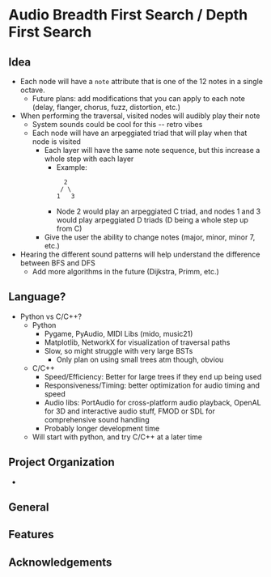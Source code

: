 # Audio Breadth First Search / Depth First Search

## Idea
- Each node will have a `note` attribute that is one of the 12 notes in a single octave.
  - Future plans: add modifications that you can apply to each note (delay, flanger, chorus, fuzz, distortion, etc.)
- When performing the traversal, visited nodes will audibly play their note
  - System sounds could be cool for this -- retro vibes
  - Each node will have an arpeggiated triad that will play when that node is visited
    - Each layer will have the same note sequence, but this increase a whole step with each layer
      - Example:
        ```
          2
         / \
        1   3
        ```
      - Node 2 would play an arpeggiated C triad, and nodes 1 and 3 would play arpeggiated D triads (D being a whole step up from C)
    - Give the user the ability to change notes (major, minor, minor 7, etc.)
- Hearing the different sound patterns will help understand the difference between BFS and DFS
  - Add more algorithms in the future (Dijkstra, Primm, etc.)

## Language?
- Python vs C/C++?
  - Python
    - Pygame, PyAudio, MIDI Libs (mido, music21)
    - Matplotlib, NetworkX for visualization of traversal paths
    - Slow, so might struggle with very large BSTs
      - Only plan on using small trees atm though, obviou
  - C/C++
    - Speed/Efficiency: Better for large trees if they end up being used
    - Responsiveness/Timing: better optimization for audio timing and speed
    - Audio libs: PortAudio for cross-platform audio playback, OpenAL for 3D and interactive audio stuff, FMOD or SDL for comprehensive sound handling
    - Probably longer development time
  - Will start with python, and try C/C++ at a later time

## Project Organization
- 

## General


## Features


## Acknowledgements
